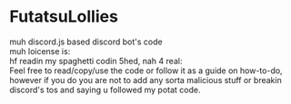 # FutatsuLollies
muh discord.js based discord bot's code </br>
muh loicense is: </br>
hf readin my spaghetti codin 5hed, nah 4 real: </br>
Feel free to read/copy/use the code or follow it as a guide on how-to-do, however if you do you are not to add any sorta malicious stuff or breakin discord's tos and saying u followed my potat code.
